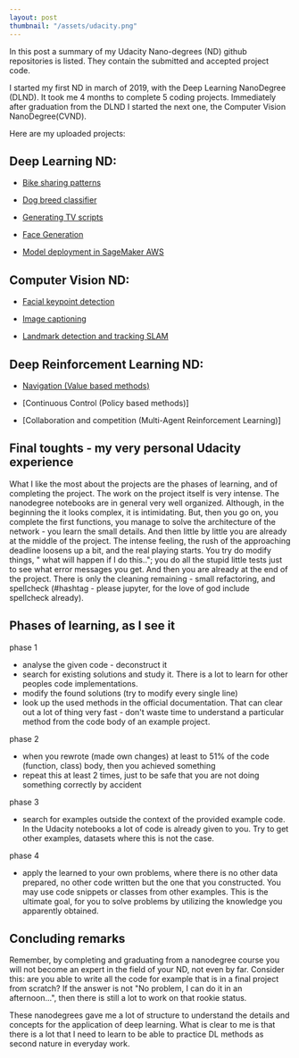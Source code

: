 ```yaml
---
layout: post
thumbnail: "/assets/udacity.png"
---
```


In this post a summary of my Udacity Nano-degrees (ND) github repositories is listed. They contain the submitted and accepted project code.

I started my first ND in march of 2019, with the Deep Learning NanoDegree (DLND). It took me 4 months to complete 5 coding projects. Immediately after graduation from the DLND I started the next one, the Computer Vision NanoDegree(CVND).

Here are my uploaded projects:


Deep Learning ND:
-----------------

- [Bike sharing patterns](https://github.com/bkocis/DLND_Pr_1_bike_sharing_patterns)

- [Dog breed classifier ](https://github.com/bkocis/DLND_Pr_2_dog_breed_classifier)

- [Generating TV scripts](https://github.com/bkocis/DLND_Pr_4_Generate_TV_scripts)

- [Face Generation](https://github.com/bkocis/DLND_Pr_5_Face_Generation)

- [Model deployment in SageMaker AWS](https://github.com/bkocis/DLND_Pr_7_deploying_model_AWS_SageMaker)


Computer Vision ND:
-------------------

- [Facial keypoint detection](https://github.com/bkocis/CVND_Pr_1_Facial_Keypoint_Detection)

- [Image captioning](https://github.com/bkocis/CVND_Pr_2_Image_captioning)

- [Landmark detection and tracking SLAM](https://github.com/bkocis/CVND_Pr_3_Landmark_detection_and_tracking_SLAM)


Deep Reinforcement Learning ND:
-------------------------------

- [Navigation (Value based methods)](https://github.com/bkocis/DRLND_Pr_1_Navigation)

- [Continuous Control (Policy based methods)]

- [Collaboration and competition (Multi-Agent Reinforcement Learning)] 

Final toughts - my very personal Udacity experience
---------------------------------------------------

What I like the most about the projects are the phases of learning, and of completing the project.
The work on the project itself is very intense. The nanodegree notebooks are in general very well organized. Although, in the beginning the it looks complex, it is intimidating. But, then you go on, you complete the first functions, you manage to solve the architecture of the network - you learn the small details. And then little by little you are already at the middle of the project. The intense feeling, the rush of the approaching deadline loosens up a bit, and the real playing starts. You try do modify things, " what will happen if I do this.."; you do all the stupid little tests just to see what error messages you get. And then you are already at the end of the project. There is only the cleaning remaining - small refactoring, and spellcheck (#hashtag - please jupyter, for the love of god include spellcheck already).


Phases of learning, as I see it
-------------------------------

phase 1

- analyse the given code - deconstruct it 
- search for existing solutions and study it. There is a lot to learn for other peoples code implementations.
- modify the found solutions (try to modify every single line)
- look up the used methods in the official documentation. That can clear out a lot of thing very fast - don't waste time to understand a particular method from the code body of an example project.

phase 2

- when you rewrote (made own changes) at least to 51% of the code (function, class) body, then you achieved something
- repeat this at least 2 times, just to be safe that you are not doing something correctly by accident

phase 3 

- search for examples outside the context of the provided example code. In the Udacity notebooks a lot of code is already given to you. Try to get other examples, datasets where this is not the case.

phase 4 

- apply the learned to your own problems, where there is no other data prepared, no other code written but the one that you constructed. You may use code snippets or classes from other examples. This is the ultimate goal, for you to solve problems by utilizing the knowledge you apparently obtained. 


Concluding remarks
------------------

Remember, by completing and graduating from a nanodegree course you will not become an expert in the field of your ND, not even by far. Consider this: are you able to write all the code for example that is in a final project from scratch? If the answer is not "No problem, I can do it in an afternoon...", then there is still a lot to work on that rookie status.

These nanodegrees gave me a lot of structure to understand the details and concepts for the application of deep learning. What is clear to me is that there is a lot that I need to learn to be able to practice DL methods as second nature in everyday work. 
